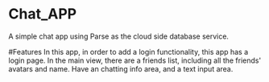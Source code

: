 # Chat_APP
A simple chat app using Parse as the cloud side database service.

#Features 
In this app, in order to add a login functionality, this app has a login page. 
In the main view, there are a friends list, including all the friends' avatars and name.
Have an chatting info area, and a text input area. 
